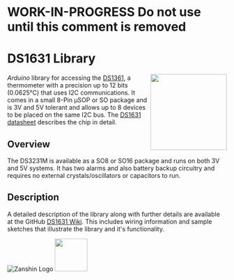 # WORK-IN-PROGRESS Do not use until this comment is removed












# DS1631 Library
<img src="https://github.com/SV-Zanshin/DS1361/blob/master/Images/DS1361.png" width="175" align="right"/> *Arduino* library for accessing the [DS1361](https://www.maximintegrated.com/en/products/analog/sensors-and-sensor-interface/DS1631.html), a thermometer with a precision up to 12 bits (0.0625°C) that uses I2C communications. It comes in a small 8-Pin µSOP or SO package and is 3V and 5V tolerant and allows up to 8 devices to be placed on the same I2C bus. The [DS1631 datasheet](https://datasheets.maximintegrated.com/en/ds/DS1631-DS1731.pdf) describes the chip in detail.

## Overview
The DS3231M is available as a SO8 or SO16 package and runs on both 3V and 5V systems. It has two alarms and also battery backup circuitry and requires no external crystals/oscillators or capacitors to run.

## Description
A detailed description of the library along with further details are available at the GitHub [DS1631 Wiki](https://github.com/SV-Zanshin/DS1631/wiki). This includes wiring information and sample sketches that illustrate the library and it's functionality.

![Zanshin Logo](https://www.sv-zanshin.com/r/images/site/gif/zanshinkanjitiny.gif) <img src="https://www.sv-zanshin.com/r/images/site/gif/zanshintext.gif" width="75"/>
